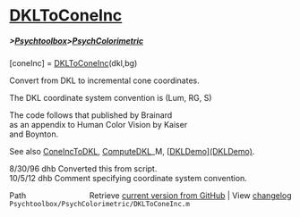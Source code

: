 # [DKLToConeInc](DKLToConeInc)
##### >[Psychtoolbox](Psychtoolbox)>[PsychColorimetric](PsychColorimetric)

[coneInc] = [DKLToConeInc](DKLToConeInc)(dkl,bg)  
  
Convert from DKL to incremental cone coordinates.  
  
The DKL coordinate system convention is (Lum, RG, S)  
  
The code follows that published by Brainard  
as an appendix to Human Color Vision by Kaiser  
and Boynton.  
  
See also [ConeIncToDKL](ConeIncToDKL), [ComputeDKL](ComputeDKL)\_M, [[DKLDemo](DKLDemo)][(DKLDemo)]((DKLDemo)).  
  
8/30/96 dhb  Converted this from script.  
10/5/12   dhb  Comment specifying coordinate system convention.  




<div class="code_header" style="text-align:right;">
  <span style="float:left;">Path&nbsp;&nbsp;</span> <span class="counter">Retrieve <a href=
  "https://raw.github.com/Psychtoolbox-3/Psychtoolbox-3/beta/Psychtoolbox/PsychColorimetric/DKLToConeInc.m">current version from GitHub</a> | View <a href=
  "https://github.com/Psychtoolbox-3/Psychtoolbox-3/commits/beta/Psychtoolbox/PsychColorimetric/DKLToConeInc.m">changelog</a></span>
</div>
<div class="code">
  <code>Psychtoolbox/PsychColorimetric/DKLToConeInc.m</code>
</div>

